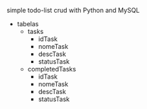 simple todo-list crud with Python and MySQL
- tabelas
    - tasks
        - idTask
        - nomeTask
        - descTask
        - statusTask
    - completedTasks
        - idTask
        - nomeTask
        - descTask
        - statusTask
